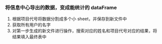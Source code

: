 ### 将信息中心导出的数据，变成能统计的 dataFrame

1. 根据项目代号将数据分割成多个小 sheet，并保存到新文件中
2. 获取所有用户的名字
3. 对第一步生成的新文件进行操作，搜索对应的姓名和项目代号对应的结果，将结果填入最终表中
